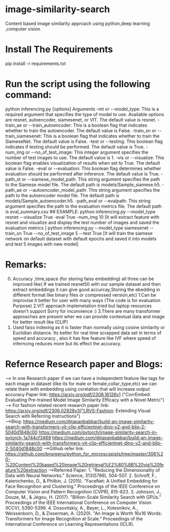 # image-similarity-search
Content based image similarity approach using python,deep learning ,computer vision
# Install The Requirements
pip install -r requirements.txt
# Run the script using the following command:
  python inferencing.py [options]
  Arguments
      -mt or --model_type: This is a required argument that specifies the type of model to use. Available options are resnet, autoencoder, siamesenet, or VIT. The default value is resnet.
      -train_ae or --train_autoencoder: This is a boolean flag that indicates whether to train the autoencoder. The default value is False.
      -train_sn or --train_siamesenet: This is a boolean flag that indicates whether to train the SiameseNet. The default value is False.
      -test or --testing: This boolean flag indicates if testing should be performed. The default value is True.
      -num_img or --no_of_test_image: This integer argument specifies the number of test images to use. The default value is 1.
      -vis or --visualize: This boolean flag enables visualization of results when set to True. The default value is False.
      -eval or --evaluation: This boolean flag determines whether evaluation should be performed after inference. The default value is True.
      -path_st or --siamese_model_path: This string argument specifies the path to the Siamese model file. The default path is models/Sample_siamese.h5.
      -path_ae or --autoencoder_model_path: This string argument specifies the path to the autoencoder model file. The default path is models/Sample_autoencoder.h5.
  -path_eval or --evalpath: This string argument specifies the path to the evaluation metrics file. The default path is eval_summary.csv
    ## EXAMPLE:
      python inferencing.py --model_type resnet --visualize True -eval True -num_img 10 [It will extract feature with resnet and visualize and display the test number of images and saved the evaluation metrics ]
      python inferencing.py --model_type siamesenet --train_sn True --no_of_test_image 5 --test True [It will train the siamese network on default dataset with default epochs and saved it into models and test 5 images with new model]
  # Remarks:
  0. Accuracy ,time,space (for storing faiss embedding) all three can be improved like( If we trained resnet50 with our sample dataset and then extract embeddings it can give good accurcay,Storing the ebedding in different format like binary files or compressed version,etc) 
  1.Can be improvise it better for user with many ways (The code is for evaluation Purpose)
  2.VIT approach implemetation tried but laptop resources doesn't support Sorry for inconvience :)
  3.There are many transformer approaches are present wher we can provide contextual data and image for better result like (CLIP)
  6. Used faiss indexing as it is faster than normally using cosine similarity or Euclidian distance. Its better for real time scrapped data set in terms of speed and accuracy , also it has few feature like IVF where speed of inferncing reduces more but its effect the accuracy. 

# Refernce Research paper and Blogs:
  --> In one Research paper if we can have a independent feature like tags for each image in dataset (like its for male or female,collar_type,etc) 
we can relate them with embedding using corelation that will increase output accuracy 
    Paper link: https://arxiv.org/pdf/2308.16126v1 ("CorrEmbed: Evaluating Pre-trained Model Image Similarity Efficacy with a Novel Metric")
  --> For fashion related recent research paper link: https://arxiv.org/pdf/2306.02928v3("LRVS-Fashion: Extending Visual Search with Referring Instructions")  
  -->Blog: https://medium.com/@tapanbabbar/build-an-image-similarity-search-with-transformers-vit-clip-efficientnet-dino-v2-and-blip-2-5040d1848c00
          https://medium.com/pytorch/image-similarity-search-in-pytorch-1a744cf3469 
          https://medium.com/@tapanbabbar/build-an-image-similarity-search-with-transformers-vit-clip-efficientnet-dino-v2-and-blip-2-5040d1848c00
  -->Github refer link: https://github.com/bnsreenu/python_for_microscopists/tree/master/306%20-%20Content%20based%20image%20retrieval%E2%80%8B%20via%20feature%20extraction
  -->Referred Paper: 1. "Reducing the Dimensionality of Data with Neural Networks." Science, 313(5786), 504-507.
           2. Schroff, F., Kalenichenko, D., & Philbin, J. (2015). "FaceNet: A Unified Embedding for Face Recognition and Clustering." Proceedings of the IEEE Conference on Computer Vision and Pattern Recognition (CVPR), 815-823.
           3. Johnson, J., Douze, M., & Jégou, H. (2017). "Billion-Scale Similarity Search with GPUs." Proceedings of the IEEE International Conference on Computer Vision (ICCV), 5390-5399.
           4. Dosovitskiy, A., Beyer, L., Kolesnikov, A., Weissenborn, D., & Zisserman, A. (2020). "An Image is Worth 16x16 Words: Transformers for Image Recognition at Scale." Proceedings of the International Conference on Learning Representations (ICLR).
